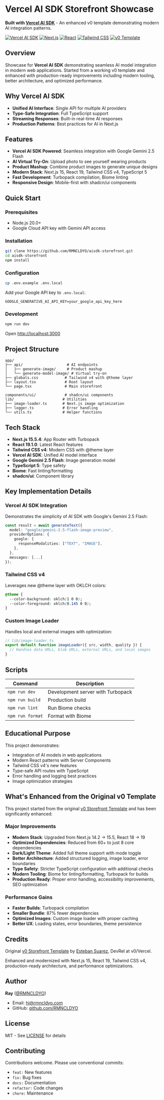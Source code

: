 # Vercel AI SDK Storefront Showcase

**Built with [Vercel AI SDK](https://sdk.vercel.ai)** - An enhanced v0 template demonstrating modern AI integration patterns.

[![Vercel AI SDK](https://img.shields.io/badge/Vercel_AI_SDK-5.0.52-FF6B6B?style=flat-square&logo=vercel)](https://sdk.vercel.ai)
[![Next.js](https://img.shields.io/badge/Next.js-15.5.4-black?style=flat-square)](https://nextjs.org)
[![React](https://img.shields.io/badge/React-19.1.0-61DAFB?style=flat-square)](https://react.dev)
[![Tailwind CSS](https://img.shields.io/badge/Tailwind_CSS-v4-38B2AC?style=flat-square)](https://tailwindcss.com)
[![v0 Template](https://img.shields.io/badge/v0-Enhanced-purple?style=flat-square)](https://v0.dev)

## Overview

Showcase for **Vercel AI SDK** demonstrating seamless AI model integration in modern web applications. Started from a working v0 template and enhanced with production-ready improvements including modern tooling, better architecture, and optimized performance.

## Why Vercel AI SDK

- **Unified AI Interface**: Single API for multiple AI providers
- **Type-Safe Integration**: Full TypeScript support
- **Streaming Responses**: Built-in real-time AI responses
- **Production Patterns**: Best practices for AI in Next.js

## Features

- **Vercel AI SDK Powered**: Seamless integration with Google Gemini 2.5 Flash
- **AI Virtual Try-On**: Upload photo to see yourself wearing products
- **Product Mashup**: Combine product images to generate unique designs
- **Modern Stack**: Next.js 15, React 19, Tailwind CSS v4, TypeScript 5
- **Fast Development**: Turbopack compilation, Biome linting
- **Responsive Design**: Mobile-first with shadcn/ui components

## Quick Start

### Prerequisites

- Node.js 20.0+
- Google Cloud API key with Gemini API access

### Installation

```bash
git clone https://github.com/RMNCLDYO/aisdk-storefront.git
cd aisdk-storefront
npm install
```

### Configuration

```bash
cp .env.example .env.local
```

Add your Google API key to `.env.local`:
```env
GOOGLE_GENERATIVE_AI_API_KEY=your_google_api_key_here
```

### Development

```bash
npm run dev
```

Open [http://localhost:3000](http://localhost:3000)

## Project Structure

```
app/
├── api/                    # AI endpoints
│   ├── generate-image/     # Product mashup
│   └── generate-model-image/ # Virtual try-on
├── globals.css            # Tailwind v4 with @theme layer
├── layout.tsx             # Root layout
└── page.tsx               # Main storefront

components/ui/             # shadcn/ui components
lib/                      # Utilities
├── image-loader.ts       # Next.js image optimization
├── logger.ts             # Error handling
└── utils.ts              # Helper functions
```

## Tech Stack

- **Next.js 15.5.4**: App Router with Turbopack
- **React 19.1.0**: Latest React features
- **Tailwind CSS v4**: Modern CSS with @theme layer
- **Vercel AI SDK**: Unified AI model interface
- **Google Gemini 2.5 Flash**: Image generation model
- **TypeScript 5**: Type safety
- **Biome**: Fast linting/formatting
- **shadcn/ui**: Component library

## Key Implementation Details

### Vercel AI SDK Integration

Demonstrates the simplicity of AI SDK with Google's Gemini 2.5 Flash:

```typescript
const result = await generateText({
  model: "google/gemini-2.5-flash-image-preview",
  providerOptions: {
    google: {
      responseModalities: ["TEXT", "IMAGE"],
    },
  },
  messages: [...]
});
```

### Tailwind CSS v4

Leverages new @theme layer with OKLCH colors:

```css
@theme {
  --color-background: oklch(1 0 0);
  --color-foreground: oklch(0.145 0 0);
}
```

### Custom Image Loader

Handles local and external images with optimization:

```typescript
// lib/image-loader.ts
export default function imageLoader({ src, width, quality }) {
  // Handles data URLs, blob URLs, external URLs, and local images
}
```

## Scripts

| Command | Description |
|---------|------------|
| `npm run dev` | Development server with Turbopack |
| `npm run build` | Production build |
| `npm run lint` | Run Biome checks |
| `npm run format` | Format with Biome |

## Educational Purpose

This project demonstrates:
- Integration of AI models in web applications
- Modern React patterns with Server Components
- Tailwind CSS v4's new features
- Type-safe API routes with TypeScript
- Error handling and logging best practices
- Image optimization strategies

## What's Enhanced from the Original v0 Template

This project started from the original [v0 Storefront Template](https://v0.app/templates/storefront-w-nano-banana-ai-sdk-ai-gateway-XAMOoZPMUO5) and has been significantly enhanced:

### Major Improvements
- **Modern Stack**: Upgraded from Next.js 14.2 → 15.5, React 18 → 19
- **Optimized Dependencies**: Reduced from 60+ to just 8 core dependencies
- **Dark/Light Theme**: Added full theme support with mode toggle
- **Better Architecture**: Added structured logging, image loader, error boundaries
- **Type Safety**: Stricter TypeScript configuration with additional checks
- **Modern Tooling**: Biome for linting/formatting, Turbopack for builds
- **Production Ready**: Proper error handling, accessibility improvements, SEO optimization

### Performance Gains
- **Faster Builds**: Turbopack compilation
- **Smaller Bundle**: 87% fewer dependencies
- **Optimized Images**: Custom image loader with proper caching
- **Better UX**: Loading states, error boundaries, theme persistence

## Credits

Original [v0 Storefront Template](https://v0.app/templates/storefront-w-nano-banana-ai-sdk-ai-gateway-XAMOoZPMUO5) by [Esteban Suarez](https://x.com/EstebanSuarez), DevRel at v0/Vercel.

Enhanced and modernized with Next.js 15, React 19, Tailwind CSS v4, production-ready architecture, and performance optimizations.

## Author

**Ray** ([@RMNCLDYO](https://github.com/RMNCLDYO))
- Email: hi@rmncldyo.com
- GitHub: [github.com/RMNCLDYO](https://github.com/RMNCLDYO)

## License

MIT - See [LICENSE](LICENSE) for details

## Contributing

Contributions welcome. Please use conventional commits:
- `feat:` New features
- `fix:` Bug fixes
- `docs:` Documentation
- `refactor:` Code changes
- `chore:` Maintenance
